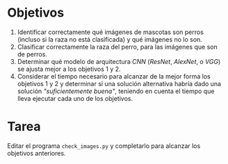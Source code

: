 # Objetivos

1. Identificar correctamente qué imágenes de mascotas son perros (incluso si la raza no está clasificada) y qué imágenes no lo son.
2. Clasificar correctamente la raza del perro, para las imágenes que son de perros.
3. Determinar qué modelo de arquitectura _CNN_ (_ResNet_, _AlexNet_, o _VGG_) se ajusta mejor a los objetivos 1 y 2.
4. Considerar el tiempo necesario para alcanzar de la mejor forma los objetivos 1 y 2 y determinar si una solución alternativa habría dado una solución _"suficientemente buena"_, teniendo en cuenta el tiempo que lleva ejecutar cada uno de los objetivos.

# Tarea

Editar el programa `check_images.py` y completarlo para alcanzar los objetivos anteriores.